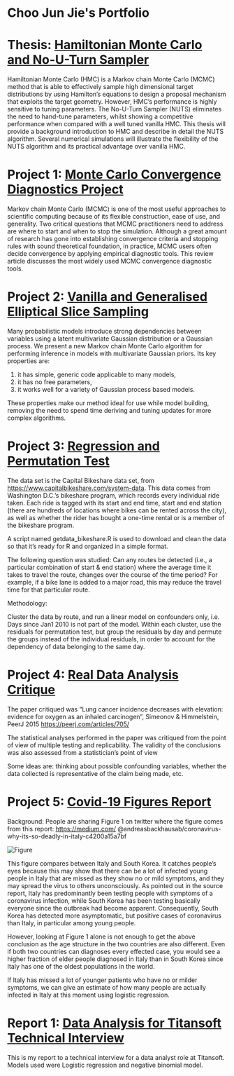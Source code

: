 # Choo Jun Jie's Portfolio

# Thesis: [Hamiltonian Monte Carlo and No-U-Turn Sampler](https://github.com/junjiechoo24/projects/tree/main/thesis)

Hamiltonian Monte Carlo (HMC) is a Markov chain Monte Carlo (MCMC) method that is able to effectively sample high dimensional target distributions by using Hamilton’s equations to design a proposal mechanism that exploits the target geometry. However, HMC’s performance is highly sensitive to tuning parameters. The No-U-Turn
Sampler (NUTS) eliminates the need to hand-tune parameters, whilst showing a competitive performance when compared with a well tuned vanilla HMC. This thesis will provide a background introduction to HMC and describe in detail the NUTS algorithm. Several numerical simulations will illustrate the flexibility of the NUTS algorithm and its practical advantage over vanilla HMC.

# Project 1: [Monte Carlo Convergence Diagnostics Project](https://github.com/junjiechoo24/projects)

Markov chain Monte Carlo (MCMC) is one of the most useful approaches to scientific computing because of its flexible construction, ease of use, and generality. Two critical questions that MCMC practitioners need to address are where to start and when to stop the simulation. Although a great amount of research has gone into establishing convergence criteria and stopping rules with sound theoretical foundation, in practice, MCMC users often decide convergence by applying empirical diagnostic tools. This review article discusses the most widely used MCMC convergence diagnostic tools.

# Project 2: [Vanilla and Generalised Elliptical Slice Sampling](https://github.com/junjiechoo24/projects)

Many probabilistic models introduce strong dependencies between variables using a latent multivariate Gaussian distribution or a Gaussian process. We present a new Markov chain Monte Carlo algorithm for performing inference in models with multivariate Gaussian priors. Its key properties are:

1. it has simple, generic code applicable to many models,
2. it has no free parameters,
3. it works well for a variety of Gaussian process based models.

These properties make our method ideal for use while model building, removing the need to spend time deriving and tuning updates for more complex algorithms.

# Project 3: [Regression and Permutation Test](https://github.com/junjiechoo24/bikeshare)

The data set is the Capital Bikeshare data set, from https://www.capitalbikeshare.com/system-data. This data comes from Washington D.C.’s bikeshare program, which records every individual ride taken. Each ride is tagged with its start and end time, start and end station (there are hundreds of locations where bikes can be rented across the city), as well as whether the rider has bought a one-time rental or is a member of the bikeshare program.

A script named getdata_bikeshare.R is used to download and clean the data so that it’s ready for R and organized in a simple format.

The following question was studied: Can any routes be detected (i.e., a particular combination of start & end station) where the average time it takes to travel the route, changes over the course of the time period? For example, if a bike lane is added to a major road, this may reduce the travel time for that particular route.

Methodology:

Cluster the data by route, and run a linear model on confounders only, i.e. Days since Jan1 2010 is not part of the model.
Within each cluster, use the residuals for permutation test, but group the residuals by day and permute the groups instead of the individual residuals, in order to account for the dependency of data belonging to the same day.

# Project 4: [Real Data Analysis Critique](https://github.com/junjiechoo24/projects)

The paper critiqued was “Lung cancer incidence decreases with elevation: evidence for oxygen as an inhaled carcinogen”, Simeonov & Himmelstein, PeerJ 2015 https://peerj.com/articles/705/

The statistical analyses performed in the paper was critiqued from the point of view of multiple testing and replicability. The validity of the conclusions was also assessed from a statistician’s point of view

Some ideas are: thinking about possible confounding variables, whether the data collected is representative of the claim being made, etc.

# Project 5: [Covid-19 Figures Report](https://github.com/junjiechoo24/projects/tree/main/covid)

Background: People are sharing Figure 1 on twitter where the figure comes from this report: https://medium.com/
@andreasbackhausab/coronavirus-why-its-so-deadly-in-italy-c4200a15a7bf

![Figure](https://imgur.com/a/UezBBsM)

This figure compares between Italy and South Korea. It catches people’s eyes because this may show that there can be a lot of infected young people in Italy that are missed as they show no or mild symptoms, and they may spread the virus to others unconsciously. As pointed out in the source report, Italy has predominantly been testing people with symptoms of a coronavirus infection, while South Korea has been testing basically everyone since the outbreak had become apparent. Consequently, South Korea has detected more asymptomatic, but positive cases of coronavirus than Italy, in particular among young people.

However, looking at Figure 1 alone is not enough to get the above conclusion as the age structure in the two countries are also different. Even if both two countries can diagnoses every effected case, you would see a higher fraction of elder people diagnosed in Italy than in South Korea since Italy has one of the oldest populations in the world.

If Italy has missed a lot of younger patients who have no or milder symptoms, we can give an estimate of how many people are actually infected in Italy at this moment using logistic regression.



# Report 1: [Data Analysis for Titansoft Technical Interview](https://github.com/junjiechoo24/reports/tree/titansoft)

This is my report to a technical interview for a data analyst role at Titansoft. Models used were Logistic regression and negative binomial model.


